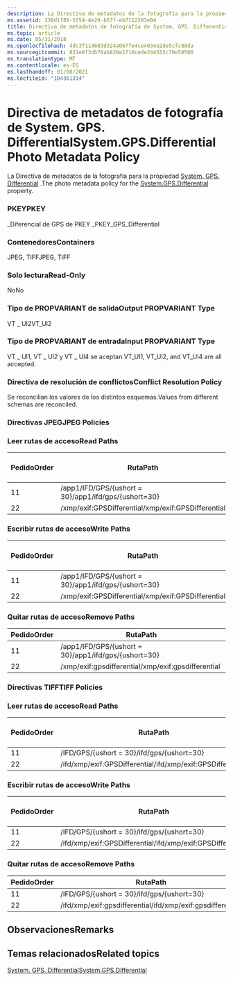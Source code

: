 ```yaml
---
description: La Directiva de metadatos de la fotografía para la propiedad System. GPS. Differential.
ms.assetid: 330d1f88-5f54-4e29-b57f-eb7112203e04
title: Directiva de metadatos de fotografía de System. GPS. Differential
ms.topic: article
ms.date: 05/31/2018
ms.openlocfilehash: 4dc3f114683d324a067fe4ce4034e2de5cfc88da
ms.sourcegitcommit: 831e8f3db78ab820e1710cede244553c70e50500
ms.translationtype: MT
ms.contentlocale: es-ES
ms.lasthandoff: 01/08/2021
ms.locfileid: "104361314"
---
```

# <a name="systemgpsdifferential-photo-metadata-policy"></a><span data-ttu-id="a34d1-103">Directiva de metadatos de fotografía de System. GPS. Differential</span><span class="sxs-lookup"><span data-stu-id="a34d1-103">System.GPS.Differential Photo Metadata Policy</span></span>

<span data-ttu-id="a34d1-104">La Directiva de metadatos de la fotografía para la propiedad [System. GPS. Differential](../properties/props-system-gps-differential.md) .</span><span class="sxs-lookup"><span data-stu-id="a34d1-104">The photo metadata policy for the [System.GPS.Differential](../properties/props-system-gps-differential.md) property.</span></span>

### <a name="pkey"></a><span data-ttu-id="a34d1-105">PKEY</span><span class="sxs-lookup"><span data-stu-id="a34d1-105">PKEY</span></span>

<span data-ttu-id="a34d1-106">\_Diferencial de GPS de PKEY \_</span><span class="sxs-lookup"><span data-stu-id="a34d1-106">PKEY\_GPS\_Differential</span></span>

### <a name="containers"></a><span data-ttu-id="a34d1-107">Contenedores</span><span class="sxs-lookup"><span data-stu-id="a34d1-107">Containers</span></span>

<span data-ttu-id="a34d1-108">JPEG, TIFF</span><span class="sxs-lookup"><span data-stu-id="a34d1-108">JPEG, TIFF</span></span>

### <a name="read-only"></a><span data-ttu-id="a34d1-109">Solo lectura</span><span class="sxs-lookup"><span data-stu-id="a34d1-109">Read-Only</span></span>

<span data-ttu-id="a34d1-110">No</span><span class="sxs-lookup"><span data-stu-id="a34d1-110">No</span></span>

### <a name="output-propvariant-type"></a><span data-ttu-id="a34d1-111">Tipo de PROPVARIANT de salida</span><span class="sxs-lookup"><span data-stu-id="a34d1-111">Output PROPVARIANT Type</span></span>

<span data-ttu-id="a34d1-112">VT \_ UI2</span><span class="sxs-lookup"><span data-stu-id="a34d1-112">VT\_UI2</span></span>

### <a name="input-propvariant-type"></a><span data-ttu-id="a34d1-113">Tipo de PROPVARIANT de entrada</span><span class="sxs-lookup"><span data-stu-id="a34d1-113">Input PROPVARIANT Type</span></span>

<span data-ttu-id="a34d1-114">VT \_ UI1, VT \_ UI2 y VT \_ UI4 se aceptan.</span><span class="sxs-lookup"><span data-stu-id="a34d1-114">VT\_UI1, VT\_UI2, and VT\_UI4 are all accepted.</span></span>

### <a name="conflict-resolution-policy"></a><span data-ttu-id="a34d1-115">Directiva de resolución de conflictos</span><span class="sxs-lookup"><span data-stu-id="a34d1-115">Conflict Resolution Policy</span></span>

<span data-ttu-id="a34d1-116">Se reconcilian los valores de los distintos esquemas.</span><span class="sxs-lookup"><span data-stu-id="a34d1-116">Values from different schemas are reconciled.</span></span>

### <a name="jpeg-policies"></a><span data-ttu-id="a34d1-117">Directivas JPEG</span><span class="sxs-lookup"><span data-stu-id="a34d1-117">JPEG Policies</span></span>

### <a name="read-paths"></a><span data-ttu-id="a34d1-118">Leer rutas de acceso</span><span class="sxs-lookup"><span data-stu-id="a34d1-118">Read Paths</span></span>



| <span data-ttu-id="a34d1-119">Pedido</span><span class="sxs-lookup"><span data-stu-id="a34d1-119">Order</span></span> | <span data-ttu-id="a34d1-120">Ruta</span><span class="sxs-lookup"><span data-stu-id="a34d1-120">Path</span></span>                      | <span data-ttu-id="a34d1-121">Formato de disco</span><span class="sxs-lookup"><span data-stu-id="a34d1-121">Disk Format</span></span> |
|-------|---------------------------|-------------|
| <span data-ttu-id="a34d1-122">1</span><span class="sxs-lookup"><span data-stu-id="a34d1-122">1</span></span>     | <span data-ttu-id="a34d1-123">/app1/IFD/GPS/{ushort = 30}</span><span class="sxs-lookup"><span data-stu-id="a34d1-123">/app1/ifd/gps/{ushort=30}</span></span> | <span data-ttu-id="a34d1-124">ushort</span><span class="sxs-lookup"><span data-stu-id="a34d1-124">ushort</span></span>      |
| <span data-ttu-id="a34d1-125">2</span><span class="sxs-lookup"><span data-stu-id="a34d1-125">2</span></span>     | <span data-ttu-id="a34d1-126">/xmp/exif:GPSDifferential</span><span class="sxs-lookup"><span data-stu-id="a34d1-126">/xmp/exif:GPSDifferential</span></span> | <span data-ttu-id="a34d1-127">unicode</span><span class="sxs-lookup"><span data-stu-id="a34d1-127">unicode</span></span>     |



 

### <a name="write-paths"></a><span data-ttu-id="a34d1-128">Escribir rutas de acceso</span><span class="sxs-lookup"><span data-stu-id="a34d1-128">Write Paths</span></span>



| <span data-ttu-id="a34d1-129">Pedido</span><span class="sxs-lookup"><span data-stu-id="a34d1-129">Order</span></span> | <span data-ttu-id="a34d1-130">Ruta</span><span class="sxs-lookup"><span data-stu-id="a34d1-130">Path</span></span>                      | <span data-ttu-id="a34d1-131">Formato de disco</span><span class="sxs-lookup"><span data-stu-id="a34d1-131">Disk Format</span></span> |
|-------|---------------------------|-------------|
| <span data-ttu-id="a34d1-132">1</span><span class="sxs-lookup"><span data-stu-id="a34d1-132">1</span></span>     | <span data-ttu-id="a34d1-133">/app1/IFD/GPS/{ushort = 30}</span><span class="sxs-lookup"><span data-stu-id="a34d1-133">/app1/ifd/gps/{ushort=30}</span></span> | <span data-ttu-id="a34d1-134">ushort</span><span class="sxs-lookup"><span data-stu-id="a34d1-134">ushort</span></span>      |
| <span data-ttu-id="a34d1-135">2</span><span class="sxs-lookup"><span data-stu-id="a34d1-135">2</span></span>     | <span data-ttu-id="a34d1-136">/xmp/exif:GPSDifferential</span><span class="sxs-lookup"><span data-stu-id="a34d1-136">/xmp/exif:GPSDifferential</span></span> | <span data-ttu-id="a34d1-137">unicode</span><span class="sxs-lookup"><span data-stu-id="a34d1-137">unicode</span></span>     |



 

### <a name="remove-paths"></a><span data-ttu-id="a34d1-138">Quitar rutas de acceso</span><span class="sxs-lookup"><span data-stu-id="a34d1-138">Remove Paths</span></span>



| <span data-ttu-id="a34d1-139">Pedido</span><span class="sxs-lookup"><span data-stu-id="a34d1-139">Order</span></span> | <span data-ttu-id="a34d1-140">Ruta</span><span class="sxs-lookup"><span data-stu-id="a34d1-140">Path</span></span>                      |
|-------|---------------------------|
| <span data-ttu-id="a34d1-141">1</span><span class="sxs-lookup"><span data-stu-id="a34d1-141">1</span></span>     | <span data-ttu-id="a34d1-142">/app1/IFD/GPS/{ushort = 30}</span><span class="sxs-lookup"><span data-stu-id="a34d1-142">/app1/ifd/gps/{ushort=30}</span></span> |
| <span data-ttu-id="a34d1-143">2</span><span class="sxs-lookup"><span data-stu-id="a34d1-143">2</span></span>     | <span data-ttu-id="a34d1-144">/xmp/exif:gpsdifferential</span><span class="sxs-lookup"><span data-stu-id="a34d1-144">/xmp/exif:gpsdifferential</span></span> |



 

### <a name="tiff-policies"></a><span data-ttu-id="a34d1-145">Directivas TIFF</span><span class="sxs-lookup"><span data-stu-id="a34d1-145">TIFF Policies</span></span>

### <a name="read-paths"></a><span data-ttu-id="a34d1-146">Leer rutas de acceso</span><span class="sxs-lookup"><span data-stu-id="a34d1-146">Read Paths</span></span>



| <span data-ttu-id="a34d1-147">Pedido</span><span class="sxs-lookup"><span data-stu-id="a34d1-147">Order</span></span> | <span data-ttu-id="a34d1-148">Ruta</span><span class="sxs-lookup"><span data-stu-id="a34d1-148">Path</span></span>                          | <span data-ttu-id="a34d1-149">Formato de disco</span><span class="sxs-lookup"><span data-stu-id="a34d1-149">Disk Format</span></span> |
|-------|-------------------------------|-------------|
| <span data-ttu-id="a34d1-150">1</span><span class="sxs-lookup"><span data-stu-id="a34d1-150">1</span></span>     | <span data-ttu-id="a34d1-151">/IFD/GPS/{ushort = 30}</span><span class="sxs-lookup"><span data-stu-id="a34d1-151">/ifd/gps/{ushort=30}</span></span>          | <span data-ttu-id="a34d1-152">ushort</span><span class="sxs-lookup"><span data-stu-id="a34d1-152">ushort</span></span>      |
| <span data-ttu-id="a34d1-153">2</span><span class="sxs-lookup"><span data-stu-id="a34d1-153">2</span></span>     | <span data-ttu-id="a34d1-154">/ifd/xmp/exif:GPSDifferential</span><span class="sxs-lookup"><span data-stu-id="a34d1-154">/ifd/xmp/exif:GPSDifferential</span></span> | <span data-ttu-id="a34d1-155">unicode</span><span class="sxs-lookup"><span data-stu-id="a34d1-155">unicode</span></span>     |



 

### <a name="write-paths"></a><span data-ttu-id="a34d1-156">Escribir rutas de acceso</span><span class="sxs-lookup"><span data-stu-id="a34d1-156">Write Paths</span></span>



| <span data-ttu-id="a34d1-157">Pedido</span><span class="sxs-lookup"><span data-stu-id="a34d1-157">Order</span></span> | <span data-ttu-id="a34d1-158">Ruta</span><span class="sxs-lookup"><span data-stu-id="a34d1-158">Path</span></span>                          | <span data-ttu-id="a34d1-159">Formato de disco</span><span class="sxs-lookup"><span data-stu-id="a34d1-159">Disk Format</span></span> |
|-------|-------------------------------|-------------|
| <span data-ttu-id="a34d1-160">1</span><span class="sxs-lookup"><span data-stu-id="a34d1-160">1</span></span>     | <span data-ttu-id="a34d1-161">/IFD/GPS/{ushort = 30}</span><span class="sxs-lookup"><span data-stu-id="a34d1-161">/ifd/gps/{ushort=30}</span></span>          | <span data-ttu-id="a34d1-162">ushort</span><span class="sxs-lookup"><span data-stu-id="a34d1-162">ushort</span></span>      |
| <span data-ttu-id="a34d1-163">2</span><span class="sxs-lookup"><span data-stu-id="a34d1-163">2</span></span>     | <span data-ttu-id="a34d1-164">/ifd/xmp/exif:GPSDifferential</span><span class="sxs-lookup"><span data-stu-id="a34d1-164">/ifd/xmp/exif:GPSDifferential</span></span> | <span data-ttu-id="a34d1-165">unicode</span><span class="sxs-lookup"><span data-stu-id="a34d1-165">unicode</span></span>     |



 

### <a name="remove-paths"></a><span data-ttu-id="a34d1-166">Quitar rutas de acceso</span><span class="sxs-lookup"><span data-stu-id="a34d1-166">Remove Paths</span></span>



| <span data-ttu-id="a34d1-167">Pedido</span><span class="sxs-lookup"><span data-stu-id="a34d1-167">Order</span></span> | <span data-ttu-id="a34d1-168">Ruta</span><span class="sxs-lookup"><span data-stu-id="a34d1-168">Path</span></span>                          |
|-------|-------------------------------|
| <span data-ttu-id="a34d1-169">1</span><span class="sxs-lookup"><span data-stu-id="a34d1-169">1</span></span>     | <span data-ttu-id="a34d1-170">/IFD/GPS/{ushort = 30}</span><span class="sxs-lookup"><span data-stu-id="a34d1-170">/ifd/gps/{ushort=30}</span></span>          |
| <span data-ttu-id="a34d1-171">2</span><span class="sxs-lookup"><span data-stu-id="a34d1-171">2</span></span>     | <span data-ttu-id="a34d1-172">/ifd/xmp/exif:gpsdifferential</span><span class="sxs-lookup"><span data-stu-id="a34d1-172">/ifd/xmp/exif:gpsdifferential</span></span> |



 

## <a name="remarks"></a><span data-ttu-id="a34d1-173">Observaciones</span><span class="sxs-lookup"><span data-stu-id="a34d1-173">Remarks</span></span>

## <a name="related-topics"></a><span data-ttu-id="a34d1-174">Temas relacionados</span><span class="sxs-lookup"><span data-stu-id="a34d1-174">Related topics</span></span>

<dl> <dt>

[<span data-ttu-id="a34d1-175">System. GPS. Differential</span><span class="sxs-lookup"><span data-stu-id="a34d1-175">System.GPS.Differential</span></span>](../properties/props-system-gps-differential.md)
</dt> </dl>

 

 
